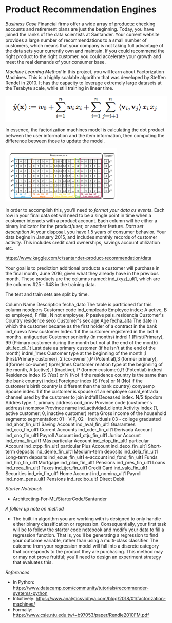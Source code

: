 # Product Recommendation Engines

*Business Case*
Financial firms offer a wide array of products: checking accounts and retirement plans are just the beginning. Today, you have joined the ranks of the data scientists at Santander.  Your current website provides a large number of recommendations to a small number of customers, which means that your company is not taking full advantage of the data sets your currently own and maintain. If you could recommend the right product to the right customer, you could accelerate your growth and meet the real demands of your consumer base.

*Machine Learning Method*
In this project, you will learn about Factorization Machines. This is a highly scalable algorithm that was developed by Steffen Rendel in 2010. It has the capacity to leverage extremely large datasets at the Terabyte scale, while still training in linear time. 

![alt text](Images/recommender_1.png ) 

In essence, the factorization machines model is calculating the dot product between the user information and the item information, then computing the difference between those to update the model.

![alt text](Images/recommender_2.png ) 


In order to accomplish this, you'll need to *format your data as events*. Each row in your final data set will need to be a single point in time when a customer interacts with a product account. Each column will be either a binary indicator for the product/user, or another feature.
*Data set description*
At your disposal, you have 1.5 years of consumer behavior. Your data begins in January 2015, and includes monthly records of customer activity. This includes credit card ownerships, savings account utilization etc. 

https://www.kaggle.com/c/santander-product-recommendation/data 

Your goal is to prediction additional products a customer will purchase in the final month, June 2016, given what they already have in the previous month. These products are the columns named: ind_(xyz)_ult1, which are the columns #25 - #48 in the training data. 

The test and train sets are split by time.

Column Name	Description
fecha_dato	The table is partitioned for this column
ncodpers	Customer code
ind_empleado	Employee index: A active, B ex employed, F filial, N not employee, P pasive
pais_residencia	Customer's Country residence
sexo	Customer's sex
age	Age
fecha_alta	The date in which the customer became as the first holder of a contract in the bank
ind_nuevo	New customer Index. 1 if the customer registered in the last 6 months.
antiguedad	Customer seniority (in months)
indrel	1 (First/Primary), 99 (Primary customer during the month but not at the end of the month)
ult_fec_cli_1t	Last date as primary customer (if he isn't at the end of the month)
indrel_1mes	Customer type at the beginning of the month ,1 (First/Primary customer), 2 (co-owner ),P (Potential),3 (former primary), 4(former co-owner)
tiprel_1mes	Customer relation type at the beginning of the month, A (active), I (inactive), P (former customer),R (Potential)
indresi	Residence index (S (Yes) or N (No) if the residence country is the same than the bank country)
indext	Foreigner index (S (Yes) or N (No) if the customer's birth country is different than the bank country)
conyuemp	Spouse index. 1 if the customer is spouse of an employee
canal_entrada	channel used by the customer to join
indfall	Deceased index. N/S
tipodom	Addres type. 1, primary address
cod_prov	Province code (customer's address)
nomprov	Province name
ind_actividad_cliente	Activity index (1, active customer; 0, inactive customer)
renta	Gross income of the household
segmento	segmentation: 01 - VIP, 02 - Individuals 03 - college graduated
ind_ahor_fin_ult1	Saving Account
ind_aval_fin_ult1	Guarantees
ind_cco_fin_ult1	Current Accounts
ind_cder_fin_ult1	Derivada Account
ind_cno_fin_ult1	Payroll Account
ind_ctju_fin_ult1	Junior Account
ind_ctma_fin_ult1	Más particular Account
ind_ctop_fin_ult1	particular Account
ind_ctpp_fin_ult1	particular Plus Account
ind_deco_fin_ult1	Short-term deposits
ind_deme_fin_ult1	Medium-term deposits
ind_dela_fin_ult1	Long-term deposits
ind_ecue_fin_ult1	e-account
ind_fond_fin_ult1	Funds
ind_hip_fin_ult1	Mortgage
ind_plan_fin_ult1	Pensions
ind_pres_fin_ult1	Loans
ind_reca_fin_ult1	Taxes
ind_tjcr_fin_ult1	Credit Card
ind_valo_fin_ult1	Securities
ind_viv_fin_ult1	Home Account
ind_nomina_ult1	Payroll
ind_nom_pens_ult1	Pensions
ind_recibo_ult1	Direct Debit

*Starter Notebook*

* Architecting-For-ML/StarterCode/Santander


*A follow up note on method*

* The built-in algorithm you are working with is designed to only handle either binary classification or regression. Consequentially, your first task will be to follow the starter code notebook and modify your data to fill a regression function. That is, you'll be generating a regression to find your outcome variable, rather than using a multi-class classifier. The outcome from your regression model will fall into a discrete category that corresponds to the product they are purchasing. This method may or may not prove fruitful; you'll need to design an experiment strategy that evaluates this.



*References*

* In Python: https://www.datacamp.com/community/tutorials/recommender-systems-python
* Intuitively: https://www.analyticsvidhya.com/blog/2018/01/factorization-machines/ 
* Formally: https://www.csie.ntu.edu.tw/~b97053/paper/Rendle2010FM.pdf 

